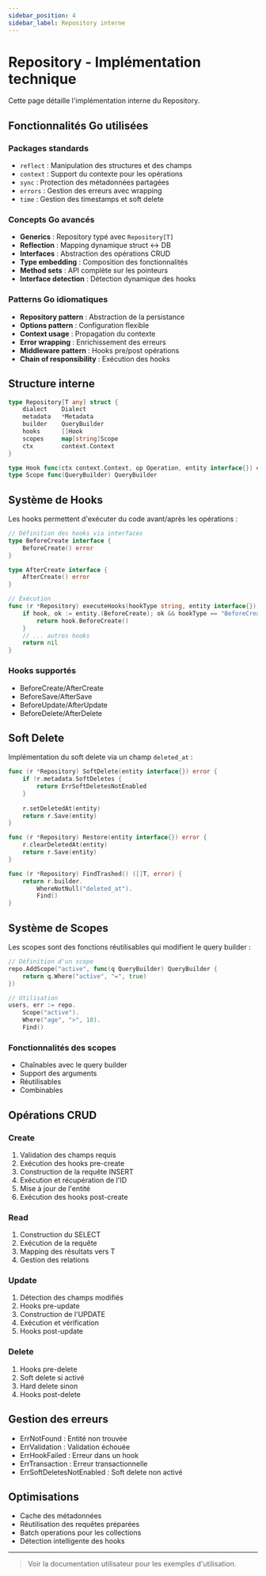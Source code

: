 ```yaml
---
sidebar_position: 4
sidebar_label: Repository interne
---
```


# Repository - Implémentation technique

Cette page détaille l'implémentation interne du Repository.

## Fonctionnalités Go utilisées

### Packages standards
* `reflect` : Manipulation des structures et des champs
* `context` : Support du contexte pour les opérations
* `sync` : Protection des métadonnées partagées
* `errors` : Gestion des erreurs avec wrapping
* `time` : Gestion des timestamps et soft delete

### Concepts Go avancés
* **Generics** : Repository typé avec `Repository[T]`
* **Reflection** : Mapping dynamique struct ↔ DB
* **Interfaces** : Abstraction des opérations CRUD
* **Type embedding** : Composition des fonctionnalités
* **Method sets** : API complète sur les pointeurs
* **Interface detection** : Détection dynamique des hooks

### Patterns Go idiomatiques
* **Repository pattern** : Abstraction de la persistance
* **Options pattern** : Configuration flexible
* **Context usage** : Propagation du contexte
* **Error wrapping** : Enrichissement des erreurs
* **Middleware pattern** : Hooks pre/post opérations
* **Chain of responsibility** : Exécution des hooks

## Structure interne

```go
type Repository[T any] struct {
    dialect    Dialect
    metadata   *Metadata
    builder    QueryBuilder
    hooks      []Hook
    scopes     map[string]Scope
    ctx        context.Context
}

type Hook func(ctx context.Context, op Operation, entity interface{}) error
type Scope func(QueryBuilder) QueryBuilder
```

## Système de Hooks

Les hooks permettent d'exécuter du code avant/après les opérations :

```go
// Définition des hooks via interfaces
type BeforeCreate interface {
    BeforeCreate() error
}

type AfterCreate interface {
    AfterCreate() error
}

// Exécution
func (r *Repository) executeHooks(hookType string, entity interface{}) error {
    if hook, ok := entity.(BeforeCreate); ok && hookType == "BeforeCreate" {
        return hook.BeforeCreate()
    }
    // ... autres hooks
    return nil
}
```

### Hooks supportés
* BeforeCreate/AfterCreate
* BeforeSave/AfterSave
* BeforeUpdate/AfterUpdate
* BeforeDelete/AfterDelete

## Soft Delete

Implémentation du soft delete via un champ `deleted_at` :

```go
func (r *Repository) SoftDelete(entity interface{}) error {
    if !r.metadata.SoftDeletes {
        return ErrSoftDeletesNotEnabled
    }
    
    r.setDeletedAt(entity)
    return r.Save(entity)
}

func (r *Repository) Restore(entity interface{}) error {
    r.clearDeletedAt(entity)
    return r.Save(entity)
}

func (r *Repository) FindTrashed() ([]T, error) {
    return r.builder.
        WhereNotNull("deleted_at").
        Find()
}
```

## Système de Scopes

Les scopes sont des fonctions réutilisables qui modifient le query builder :

```go
// Définition d'un scope
repo.AddScope("active", func(q QueryBuilder) QueryBuilder {
    return q.Where("active", "=", true)
})

// Utilisation
users, err := repo.
    Scope("active").
    Where("age", ">", 18).
    Find()
```

### Fonctionnalités des scopes
* Chaînables avec le query builder
* Support des arguments
* Réutilisables
* Combinables

## Opérations CRUD

### Create
1. Validation des champs requis
2. Exécution des hooks pre-create
3. Construction de la requête INSERT
4. Exécution et récupération de l'ID
5. Mise à jour de l'entité
6. Exécution des hooks post-create

### Read
1. Construction du SELECT
2. Exécution de la requête
3. Mapping des résultats vers T
4. Gestion des relations

### Update
1. Détection des champs modifiés
2. Hooks pre-update
3. Construction de l'UPDATE
4. Exécution et vérification
5. Hooks post-update

### Delete
1. Hooks pre-delete
2. Soft delete si activé
3. Hard delete sinon
4. Hooks post-delete

## Gestion des erreurs

* ErrNotFound : Entité non trouvée
* ErrValidation : Validation échouée
* ErrHookFailed : Erreur dans un hook
* ErrTransaction : Erreur transactionnelle
* ErrSoftDeletesNotEnabled : Soft delete non activé

## Optimisations

* Cache des métadonnées
* Réutilisation des requêtes préparées
* Batch operations pour les collections
* Détection intelligente des hooks

---

> Voir la documentation utilisateur pour les exemples d'utilisation. 
